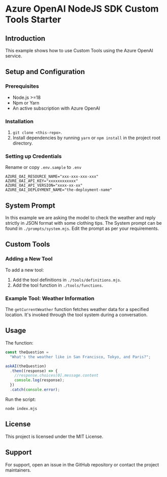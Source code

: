 # Azure OpenAI NodeJS SDK Custom Tools Starter

## Introduction

This example shows how to use Custom Tools using the Azure OpenAI service.

## Setup and Configuration

### Prerequisites

- Node.js >=18
- Npm or Yarn
- An active subscription with Azure OpenAI

### Installation

1. `git clone <this-repo>`.
2. Install dependencies by running `yarn` or `npm install` in the project root directory.

### Setting up Credentials

Rename or copy `.env.sample` to `.env`

```
AZURE_OAI_RESOURCE_NAME="xxx-xxx-xxx-xxx"
AZURE_OAI_API_KEY="xxxxxxxxxxxx"
AZURE_OAI_API_VERSION="xxxx-xx-xx"
AZURE_OAI_DEPLOYMENT_NAME="the-deployment-name"
```

## System Prompt

In this example we are asking the model to check the weather and reply strictly in JSON format with some clothing tips. The System prompt can be found in `./prompts/system.mjs`. Edit the prompt as per your requirements.

## Custom Tools

### Adding a New Tool

To add a new tool:

1. Add the tool definitions in `./tools/definitions.mjs`.
2. Add the tool function in `./tools/functions`.

### Example Tool: Weather Information

The `getCurrentWeather` function fetches weather data for a specified location. It's invoked through the tool system during a conversation.

## Usage

The function:

```javascript
const theQuestion =
  "What's the weather like in San Francisco, Tokyo, and Paris?";

askAI(theQuestion)
  .then((response) => {
    //response.choices[0].message.content
    console.log(response);
  })
  .catch(console.error);
```

Run the script:

```
node index.mjs
```

## License

This project is licensed under the MIT License.

## Support

For support, open an issue in the GitHub repository or contact the project maintainers.
